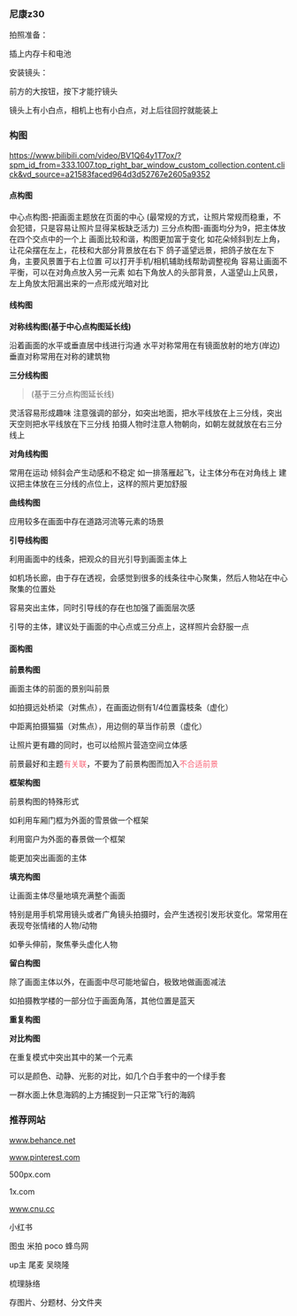 ### 尼康z30



拍照准备：

插上内存卡和电池

安装镜头：

前方的大按钮，按下才能拧镜头

镜头上有小白点，相机上也有小白点，对上后往回拧就能装上







### 构图

https://www.bilibili.com/video/BV1Q64y1T7ox/?spm_id_from=333.1007.top_right_bar_window_custom_collection.content.click&vd_source=a21583faced964d3d52767e2605a9352





#### 点构图

中心点构图-把画面主题放在页面的中心
(最常规的方式，让照片常规而稳重，不会犯错，只是容易让照片显得呆板缺乏活力)
三分点构图-画面均分为9，把主体放在四个交点中的一个上
画面比较和谐，构图更加富于变化
如花朵倾斜到左上角，让花朵摆在左上，花枝和大部分背景放在右下
鸽子遥望远景，把鸽子放在左下角，主要风景置于右上位置
可以打开手机/相机辅助线帮助调整视角
容易让画面不平衡，可以在对角点放入另一元素
如右下角放人的头部背景，人遥望山上风景，左上角放太阳漏出来的一点形成光暗对比

#### 线构图

**对称线构图(基于中心点构图延长线)**

沿着画面的水平或垂直居中线进行沟通
水平对称常用在有镜面放射的地方(岸边)
垂直对称常用在对称的建筑物

**三分线构图**

> (基于三分点构图延长线)

灵活容易形成趣味
注意强调的部分，如突出地面，把水平线放在上三分线，突出天空则把水平线放在下三分线
拍摄人物时注意人物朝向，如朝左就就放在右三分线上

**对角线构图**

常用在运动
倾斜会产生动感和不稳定
如一排落雁起飞，让主体分布在对角线上
建议把主体放在三分线的点位上，这样的照片更加舒服

**曲线构图**

应用较多在画面中存在道路河流等元素的场景

**引导线构图**

利用画面中的线条，把观众的目光引导到画面主体上

如机场长廊，由于存在透视，会感觉到很多的线条往中心聚集，然后人物站在中心聚集的位置处

容易突出主体，同时引导线的存在也加强了画面层次感

引导的主体，建议处于画面的中心点或三分点上，这样照片会舒服一点

#### 面构图

**前景构图**

画面主体的前面的景别叫前景

如拍摄远处桥梁（对焦点），在画面边侧有1/4位置露枝条（虚化）

中距离拍摄猫猫（对焦点），用边侧的草当作前景（虚化）

让照片更有趣的同时，也可以给照片营造空间立体感

前景最好和主题<span style="color: #f96174">有关联</span>，不要为了前景构图而加入<span style="color: #f96174">不合适前景</span>

**框架构图**

前景构图的特殊形式

如利用车厢门框为外面的雪景做一个框架

利用窗户为外面的春景做一个框架

能更加突出画面的主体

**填充构图**

让画面主体尽量地填充满整个画面

特别是用手机常用镜头或者广角镜头拍摄时，会产生透视引发形状变化。常常用在表现夸张情绪的人物/动物

如拳头伸前，聚焦拳头虚化人物

**留白构图**

除了画面主体以外，在画面中尽可能地留白，极致地做画面减法

如拍摄教学楼的一部分位于画面角落，其他位置是蓝天

**重复构图**

**对比构图**

在重复模式中突出其中的某一个元素

可以是颜色、动静、光影的对比，如几个白手套中的一个绿手套

一群水面上休息海鸥的上方捕捉到一只正常飞行的海鸥



### 推荐网站

www.behance.net

www.pinterest.com

500px.com

1x.com

www.cnu.cc

小红书



图虫 米拍 poco 蜂鸟网



up主 尾麦 吴晓隆



梳理脉络

存图片、分题材、分文件夹























